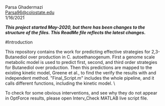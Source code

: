 Parsa Ghadermazi  \
Parsa96@colostate.edu \
1/16/2021

***This project started May-2020, but there has been changes to the structure of
the files. This ReadMe file reflects the latest changes.***  

#Introduction

This repository contains the work for predicting effective strategies for 2,3-Butanediol
over production in C. autoethanogenum. First a genome scale metabolic model is used
to predict first, second, and third order strategies for Butanediol over production.
Then this predictions are mapped to the existing kinetic model, Greene et al., to
find the verify the results with and independent method. "Final_Script.m" includes
the whole pipeline, and it calls different functions, including the kinetic model.  \

To check for some obvious interventions, and see why they do not appear in OptForce results, please open Interv_Check MATLAB live script file.
